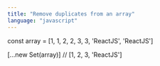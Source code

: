 ```yaml
---
title: "Remove duplicates from an array"
language: "javascript"
---
```


const array = [1, 1, 2, 2, 3, 3, 'ReactJS', 'ReactJS']

[...new Set(array)] // [1, 2, 3, 'ReactJS']
